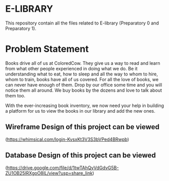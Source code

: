 
# E-LIBRARY

This repository contain all the files related to E-library (Preparatory 0 and Preparatory 1).

# Problem Statement

Books drive all of us at ColoredCow. They give us a way to read and learn from what other people experienced in doing what we do. Be it understanding what to eat, how to sleep and all the way to whom to hire, whom to train, books have all of us covered.
For all the love of books, we can never have enough of them. Drop by our office some time and you will notice them all around. We buy books by the dozens and love to talk about them too.

 With the ever-increasing book inventory, we now need your help in building a platform for us to view the books in our library and add the new ones.



## Wireframe Design of this project can be viewed

(https://whimsical.com/login-KvsxKt3V3S3bVPed4BRwpb)

## Database Design of this project can be viewed
(https://drive.google.com/file/d/1twTAhQyVdGdvG5B-ZU1OB25lRXgoO8IL/view?usp=share_link)

